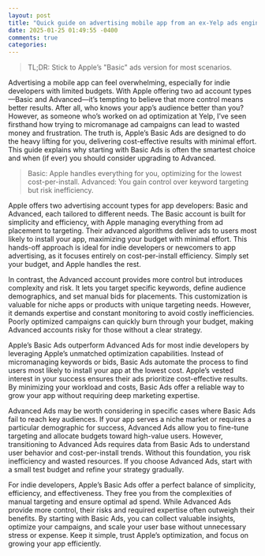 ```yaml
---
layout: post
title: "Quick guide on advertising mobile app from an ex-Yelp ads engineer"
date: 2025-01-25 01:49:55 -0400
comments: true
categories:
---
```


> TL;DR: Stick to Apple’s "Basic" ads version for most scenarios.

Advertising a mobile app can feel overwhelming, especially for indie developers with limited budgets. With Apple offering two ad account types—Basic and Advanced—it’s tempting to believe that more control means better results. After all, who knows your app’s audience better than you? However, as someone who’s worked on ad optimization at Yelp, I’ve seen firsthand how trying to micromanage ad campaigns can lead to wasted money and frustration. The truth is, Apple’s Basic Ads are designed to do the heavy lifting for you, delivering cost-effective results with minimal effort. This guide explains why starting with Basic Ads is often the smartest choice and when (if ever) you should consider upgrading to Advanced.

> Basic: Apple handles everything for you, optimizing for the lowest cost-per-install.
> Advanced: You gain control over keyword targeting but risk inefficiency.

Apple offers two advertising account types for app developers: Basic and Advanced, each tailored to different needs. The Basic account is built for simplicity and efficiency, with Apple managing everything from ad placement to targeting. Their advanced algorithms deliver ads to users most likely to install your app, maximizing your budget with minimal effort. This hands-off approach is ideal for indie developers or newcomers to app advertising, as it focuses entirely on cost-per-install efficiency. Simply set your budget, and Apple handles the rest.

In contrast, the Advanced account provides more control but introduces complexity and risk. It lets you target specific keywords, define audience demographics, and set manual bids for placements. This customization is valuable for niche apps or products with unique targeting needs. However, it demands expertise and constant monitoring to avoid costly inefficiencies. Poorly optimized campaigns can quickly burn through your budget, making Advanced accounts risky for those without a clear strategy.

Apple’s Basic Ads outperform Advanced Ads for most indie developers by leveraging Apple’s unmatched optimization capabilities. Instead of micromanaging keywords or bids, Basic Ads automate the process to find users most likely to install your app at the lowest cost. Apple’s vested interest in your success ensures their ads prioritize cost-effective results. By minimizing your workload and costs, Basic Ads offer a reliable way to grow your app without requiring deep marketing expertise.

Advanced Ads may be worth considering in specific cases where Basic Ads fail to reach key audiences. If your app serves a niche market or requires a particular demographic for success, Advanced Ads allow you to fine-tune targeting and allocate budgets toward high-value users. However, transitioning to Advanced Ads requires data from Basic Ads to understand user behavior and cost-per-install trends. Without this foundation, you risk inefficiency and wasted resources. If you choose Advanced Ads, start with a small test budget and refine your strategy gradually.

For indie developers, Apple’s Basic Ads offer a perfect balance of simplicity, efficiency, and effectiveness. They free you from the complexities of manual targeting and ensure optimal ad spend. While Advanced Ads provide more control, their risks and required expertise often outweigh their benefits. By starting with Basic Ads, you can collect valuable insights, optimize your campaigns, and scale your user base without unnecessary stress or expense. Keep it simple, trust Apple’s optimization, and focus on growing your app efficiently.
